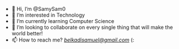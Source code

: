 - 👋 Hi, I’m @SamySam0
- 👀 I’m interested in Technology
- 🌱 I’m currently learning Computer Science
- 💞️ I’m looking to collaborate on every single thing that will make the world better!
- 📫 How to reach me? *belkadisamuel@gmail.com* (:
